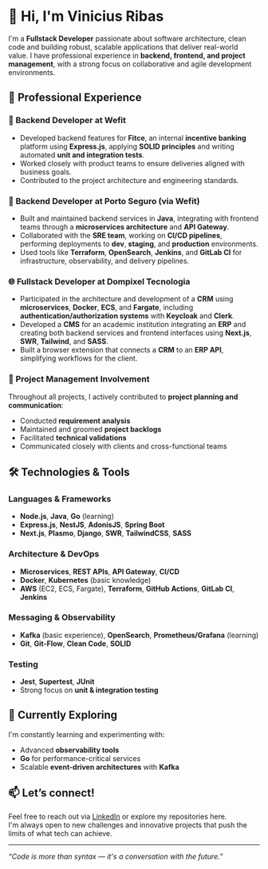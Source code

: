 # 👋 Hi, I'm Vinicius Ribas

I'm a **Fullstack Developer** passionate about software architecture, clean code and building robust, scalable applications that deliver real-world value. I have professional experience in **backend, frontend, and project management**, with a strong focus on collaborative and agile development environments.

## 💼 Professional Experience

### 🚀 Backend Developer at Wefit  
- Developed backend features for **Fitce**, an internal **incentive banking** platform using **Express.js**, applying **SOLID principles** and writing automated **unit and integration tests**.  
- Worked closely with product teams to ensure deliveries aligned with business goals.  
- Contributed to the project architecture and engineering standards.

### 🧩 Backend Developer at Porto Seguro (via Wefit)  
- Built and maintained backend services in **Java**, integrating with frontend teams through a **microservices architecture** and **API Gateway**.  
- Collaborated with the **SRE team**, working on **CI/CD pipelines**, performing deployments to **dev**, **staging**, and **production** environments.  
- Used tools like **Terraform**, **OpenSearch**, **Jenkins**, and **GitLab CI** for infrastructure, observability, and delivery pipelines.

### 🌐 Fullstack Developer at Dompixel Tecnologia
- Participated in the architecture and development of a **CRM** using **microservices**, **Docker**, **ECS**, and **Fargate**, including **authentication/authorization systems** with **Keycloak** and **Clerk**.  
- Developed a **CMS** for an academic institution integrating an **ERP** and creating both backend services and frontend interfaces using **Next.js**, **SWR**, **Tailwind**, and **SASS**.  
- Built a browser extension that connects a **CRM** to an **ERP API**, simplifying workflows for the client.

### 🤝 Project Management Involvement  
Throughout all projects, I actively contributed to **project planning and communication**:  
- Conducted **requirement analysis**  
- Maintained and groomed **project backlogs**  
- Facilitated **technical validations**  
- Communicated closely with clients and cross-functional teams

## 🛠️ Technologies & Tools

### Languages & Frameworks
- **Node.js**, **Java**, **Go** (learning)  
- **Express.js**, **NestJS**, **AdonisJS**, **Spring Boot**  
- **Next.js**, **Plasmo**, **Django**, **SWR**, **TailwindCSS**, **SASS**

### Architecture & DevOps
- **Microservices**, **REST APIs**, **API Gateway**, **CI/CD**  
- **Docker**, **Kubernetes** (basic knowledge)  
- **AWS** (EC2, ECS, Fargate), **Terraform**, **GitHub Actions**, **GitLab CI**, **Jenkins**

### Messaging & Observability
- **Kafka** (basic experience), **OpenSearch**, **Prometheus/Grafana** (learning)  
- **Git**, **Git-Flow**, **Clean Code**, **SOLID**

### Testing
- **Jest**, **Supertest**, **JUnit**  
- Strong focus on **unit & integration testing**

## 🌱 Currently Exploring

I'm constantly learning and experimenting with:  
- Advanced **observability tools**  
- **Go** for performance-critical services  
- Scalable **event-driven architectures** with **Kafka**

## 📫 Let’s connect!

Feel free to reach out via [LinkedIn](https://www.linkedin.com/in/marcus-vinne/) or explore my repositories here.  
I'm always open to new challenges and innovative projects that push the limits of what tech can achieve.

---

_“Code is more than syntax — it's a conversation with the future.”_

